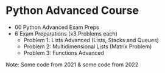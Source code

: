 # Python Advanced Course
- 00 Python Advanced Exam Preps
- 6 Exam Preparations (x3 Problems each)
    - Problem 1: Lists Advanced (Lists, Stacks and Queues)
    - Problem 2: Multidimensional Lists (Matrix Problem)
    - Problem 3: Functions Advanced

Note: Some code from 2021 & some code from 2022
